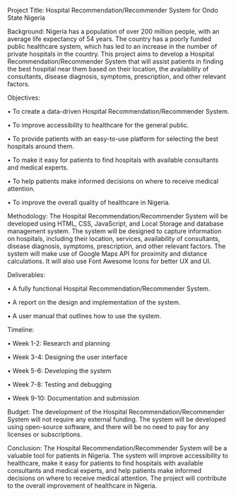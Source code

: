 Project Title: Hospital Recommendation/Recommender System for Ondo State Nigeria

Background: Nigeria has a population of over 200 million people, with an average life expectancy of 54 years. The country has a poorly funded public healthcare system, which has led to an increase in the number of private hospitals in the country. This project aims to develop a Hospital Recommendation/Recommender System that will assist patients in finding the best hospital near them based on their location, the availability of consultants, disease diagnosis, symptoms, prescription, and other relevant factors.

Objectives:

• To create a data-driven Hospital Recommendation/Recommender System.

• To improve accessibility to healthcare for the general public.

• To provide patients with an easy-to-use platform for selecting the best hospitals around them.

• To make it easy for patients to find hospitals with available consultants and medical experts.

• To help patients make informed decisions on where to receive medical attention.

• To improve the overall quality of healthcare in Nigeria.

Methodology: The Hospital Recommendation/Recommender System will be developed using HTML, CSS, JavaScript, and Local Storage and database management system. The system will be designed to capture information on hospitals, including their location, services, availability of consultants, disease diagnosis, symptoms, prescription, and other relevant factors. The system will make use of Google Maps API for proximity and distance calculations. It will also use Font Awesome Icons for better UX and UI.

Deliverables:

• A fully functional Hospital Recommendation/Recommender System.

• A report on the design and implementation of the system.

• A user manual that outlines how to use the system.

Timeline:

• Week 1-2: Research and planning

• Week 3-4: Designing the user interface

• Week 5-6: Developing the system

• Week 7-8: Testing and debugging

• Week 9-10: Documentation and submission

Budget: The development of the Hospital Recommendation/Recommender System will not require any external funding. The system will be developed using open-source software, and there will be no need to pay for any licenses or subscriptions.

Conclusion: The Hospital Recommendation/Recommender System will be a valuable tool for patients in Nigeria. The system will improve accessibility to healthcare, make it easy for patients to find hospitals with available consultants and medical experts, and help patients make informed decisions on where to receive medical attention. The project will contribute to the overall improvement of healthcare in Nigeria.

